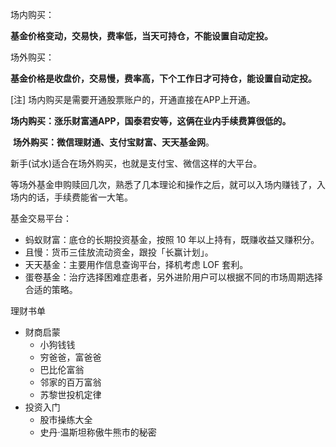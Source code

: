场内购买：

​		**基金价格变动，交易快，费率低，当天可持仓，不能设置自动定投。**

场外购买：

​		**基金价格是收盘价，交易慢，费率高，下个工作日才可持仓，能设置自动定投。**

[注] 场内购买是需要开通股票账户的，开通直接在APP上开通。

​		**场内购买：涨乐财富通APP，国泰君安等，这俩在业内手续费算很低的。**

​		**场外购买：微信理财通、支付宝财富、天天基金网**。

新手(试水)适合在场外购买，也就是支付宝、微信这样的大平台。

等场外基金申购赎回几次，熟悉了几本理论和操作之后，就可以入场内赚钱了，入场内的话，手续费能省一大笔。



基金交易平台：

- 蚂蚁财富：底仓的长期投资基金，按照 10 年以上持有，既赚收益又赚积分。
- 且慢：货币三佳放流动资金，跟投「长赢计划」。
- 天天基金：主要用作信息查询平台，择机考虑 LOF 套利。
- 蛋卷基金：治疗选择困难症患者，另外进阶用户可以根据不同的市场周期选择合适的策略。



理财书单

- 财商启蒙
  - 小狗钱钱
  - 穷爸爸，富爸爸
  - 巴比伦富翁
  - 邻家的百万富翁
  - 苏黎世投机定律
- 投资入门
  - 股市操练大全
  - 史丹·温斯坦称傲牛熊市的秘密